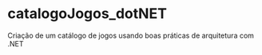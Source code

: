 # catalogoJogos_dotNET

Criação de um catálogo de jogos usando boas práticas de arquitetura com .NET
